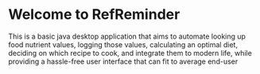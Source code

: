 # Welcome to RefReminder 

This is a basic java desktop application that aims to automate looking up food nutrient values, logging those values, calculating an optimal diet, deciding on which recipe to cook, and integrate them to modern life, while providing a hassle-free user interface that can fit to average end-user
